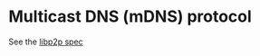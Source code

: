 # Multicast DNS (mDNS) protocol

See the [libp2p spec](https://github.com/libp2p/specs/blob/master/discovery/mdns.md)
